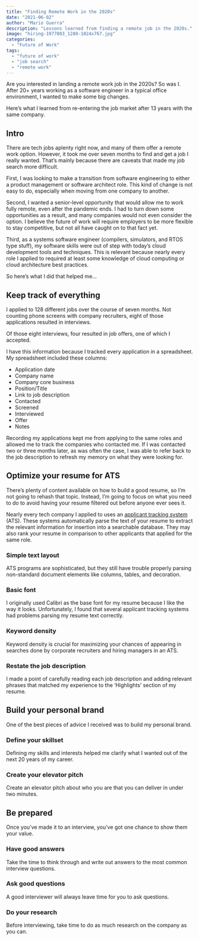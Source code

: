 ```yaml
---
title: "Finding Remote Work in the 2020s"
date: "2021-06-02"
author: "Mario Guerra"
description: "Lessons learned from finding a remote job in the 2020s."
image: "hiring-1977803_1280-1024x767.jpg"
categories:
  - "Future of Work"
tags:
  - "future of work"
  - "job search"
  - "remote work"
---
```


Are you interested in landing a remote work job in the 2020s? So was I. After 20+ years working as a software engineer in a typical office environment, I wanted to make some big changes.

Here’s what I learned from re-entering the job market after 13 years with the same company.

## Intro

There are tech jobs aplenty right now, and many of them offer a remote work option. However, it took me over seven months to find and get a job I really wanted. That’s mainly because there are caveats that made my job search more difficult.

First, I was looking to make a transition from software engineering to either a product management or software architect role. This kind of change is not easy to do, especially when moving from one company to another.

Second, I wanted a senior-level opportunity that would allow me to work fully remote, even after the pandemic ends. I had to turn down some opportunities as a result, and many companies would not even consider the option. I believe the future of work will require employers to be more flexible to stay competitive, but not all have caught on to that fact yet.

Third, as a systems software engineer (compilers, simulators, and RTOS type stuff), my software skills were out of step with today’s cloud development tools and techniques. This is relevant because nearly every role I applied to required at least some knowledge of cloud computing or cloud architecture best practices.

So here’s what I did that helped me…

## Keep track of everything

I applied to 128 different jobs over the course of seven months. Not counting phone screens with company recruiters, eight of those applications resulted in interviews.

Of those eight interviews, four resulted in job offers, one of which I accepted.

I have this information because I tracked every application in a spreadsheet. My spreadsheet included these columns:

- Application date
- Company name
- Company core business
- Position/Title
- Link to job description
- Contacted
- Screened
- Interviewed
- Offer
- Notes

Recording my applications kept me from applying to the same roles and allowed me to track the companies who contacted me. If I was contacted two or three months later, as was often the case, I was able to refer back to the job description to refresh my memory on what they were looking for.

## Optimize your resume for ATS

There’s plenty of content available on how to build a good resume, so I’m not going to rehash that topic. Instead, I’m going to focus on what you need to do to avoid having your resume filtered out before anyone ever sees it.

Nearly every tech company I applied to uses an [applicant tracking system](https://www.jobscan.co/blog/8-things-you-need-to-know-about-applicant-tracking-systems/) (ATS). These systems automatically parse the text of your resume to extract the relevant information for insertion into a searchable database. They may also rank your resume in comparison to other applicants that applied for the same role.

### Simple text layout

ATS programs are sophisticated, but they still have trouble properly parsing non-standard document elements like columns, tables, and decoration.

### Basic font

I originally used Calibri as the base font for my resume because I like the way it looks. Unfortunately, I found that several applicant tracking systems had problems parsing my resume text correctly.

### Keyword density

Keyword density is crucial for maximizing your chances of appearing in searches done by corporate recruiters and hiring managers in an ATS.

### Restate the job description

I made a point of carefully reading each job description and adding relevant phrases that matched my experience to the ‘Highlights’ section of my resume.

## Build your personal brand

One of the best pieces of advice I received was to build my personal brand.

### Define your skillset

Defining my skills and interests helped me clarify what I wanted out of the next 20 years of my career.

### Create your elevator pitch

Create an elevator pitch about who you are that you can deliver in under two minutes.

## Be prepared

Once you’ve made it to an interview, you’ve got one chance to show them your value.

### Have good answers

Take the time to think through and write out answers to the most common interview questions.

### Ask good questions

A good interviewer will always leave time for you to ask questions.

### Do your research

Before interviewing, take time to do as much research on the company as you can.
